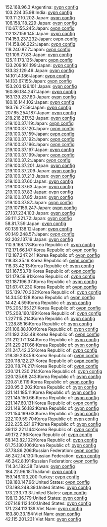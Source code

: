 152.168.96.3:Argentina: [ovpn config](vpn/152_168_96_3.ovpn)  
103.224.35.98:India: [ovpn config](vpn/103_224_35_98.ovpn)  
103.11.210.202:Japan: [ovpn config](vpn/103_11_210_202.ovpn)  
106.158.118.229:Japan: [ovpn config](vpn/106_158_118_229.ovpn)  
110.67.155.245:Japan: [ovpn config](vpn/110_67_155_245.ovpn)  
112.137.159.145:Japan: [ovpn config](vpn/112_137_159_145.ovpn)  
114.153.237.232:Japan: [ovpn config](vpn/114_153_237_232.ovpn)  
114.158.86.222:Japan: [ovpn config](vpn/114_158_86_222.ovpn)  
118.240.87.7:Japan: [ovpn config](vpn/118_240_87_7.ovpn)  
121.109.77.83:Japan: [ovpn config](vpn/121_109_77_83.ovpn)  
125.11.173.135:Japan: [ovpn config](vpn/125_11_173_135.ovpn)  
133.209.161.199:Japan: [ovpn config](vpn/133_209_161_199.ovpn)  
133.32.129.46:Japan: [ovpn config](vpn/133_32_129_46.ovpn)  
14.101.4.186:Japan: [ovpn config](vpn/14_101_4_186.ovpn)  
14.133.67.155:Japan: [ovpn config](vpn/14_133_67_155.ovpn)  
153.203.126.101:Japan: [ovpn config](vpn/153_203_126_101.ovpn)  
160.86.184.247:Japan: [ovpn config](vpn/160_86_184_247.ovpn)  
163.139.237.80:Japan: [ovpn config](vpn/163_139_237_80.ovpn)  
180.16.144.102:Japan: [ovpn config](vpn/180_16_144_102.ovpn)  
183.76.27.59:Japan: [ovpn config](vpn/183_76_27_59.ovpn)  
207.65.254.187:Japan: [ovpn config](vpn/207_65_254_187.ovpn)  
218.216.217.52:Japan: [ovpn config](vpn/218_216_217_52.ovpn)  
219.100.37.119:Japan: [ovpn config](vpn/219_100_37_119.ovpn)  
219.100.37.120:Japan: [ovpn config](vpn/219_100_37_120.ovpn)  
219.100.37.159:Japan: [ovpn config](vpn/219_100_37_159.ovpn)  
219.100.37.192:Japan: [ovpn config](vpn/219_100_37_192.ovpn)  
219.100.37.196:Japan: [ovpn config](vpn/219_100_37_196.ovpn)  
219.100.37.197:Japan: [ovpn config](vpn/219_100_37_197.ovpn)  
219.100.37.199:Japan: [ovpn config](vpn/219_100_37_199.ovpn)  
219.100.37.2:Japan: [ovpn config](vpn/219_100_37_2.ovpn)  
219.100.37.201:Japan: [ovpn config](vpn/219_100_37_201.ovpn)  
219.100.37.209:Japan: [ovpn config](vpn/219_100_37_209.ovpn)  
219.100.37.213:Japan: [ovpn config](vpn/219_100_37_213.ovpn)  
219.100.37.60:Japan: [ovpn config](vpn/219_100_37_60.ovpn)  
219.100.37.63:Japan: [ovpn config](vpn/219_100_37_63.ovpn)  
219.100.37.83:Japan: [ovpn config](vpn/219_100_37_83.ovpn)  
219.100.37.85:Japan: [ovpn config](vpn/219_100_37_85.ovpn)  
219.100.37.87:Japan: [ovpn config](vpn/219_100_37_87.ovpn)  
219.107.159.247:Japan: [ovpn config](vpn/219_107_159_247.ovpn)  
27.137.234.103:Japan: [ovpn config](vpn/27_137_234_103.ovpn)  
39.111.221.72:Japan: [ovpn config](vpn/39_111_221_72.ovpn)  
58.81.7.59:Japan: [ovpn config](vpn/58_81_7_59.ovpn)  
60.139.138.12:Japan: [ovpn config](vpn/60_139_138_12.ovpn)  
90.149.248.57:Japan: [ovpn config](vpn/90_149_248_57.ovpn)  
92.202.137.19:Japan: [ovpn config](vpn/92_202_137_19.ovpn)  
110.9.168.178:Korea Republic of: [ovpn config](vpn/110_9_168_178.ovpn)  
112.171.66.147:Korea Republic of: [ovpn config](vpn/112_171_66_147.ovpn)  
112.187.247.241:Korea Republic of: [ovpn config](vpn/112_187_247_241.ovpn)  
118.33.35.16:Korea Republic of: [ovpn config](vpn/118_33_35_16.ovpn)  
118.33.42.13:Korea Republic of: [ovpn config](vpn/118_33_42_13.ovpn)  
121.167.53.78:Korea Republic of: [ovpn config](vpn/121_167_53_78.ovpn)  
121.179.59.91:Korea Republic of: [ovpn config](vpn/121_179_59_91.ovpn)  
121.187.196.37:Korea Republic of: [ovpn config](vpn/121_187_196_37.ovpn)  
121.67.47.230:Korea Republic of: [ovpn config](vpn/121_67_47_230.ovpn)  
125.139.170.202:Korea Republic of: [ovpn config](vpn/125_139_170_202.ovpn)  
14.34.50.128:Korea Republic of: [ovpn config](vpn/14_34_50_128.ovpn)  
14.42.4.59:Korea Republic of: [ovpn config](vpn/14_42_4_59.ovpn)  
175.205.165.127:Korea Republic of: [ovpn config](vpn/175_205_165_127.ovpn)  
175.208.160.169:Korea Republic of: [ovpn config](vpn/175_208_160_169.ovpn)  
1.227.115.214:Korea Republic of: [ovpn config](vpn/1_227_115_214.ovpn)  
1.228.85.16:Korea Republic of: [ovpn config](vpn/1_228_85_16.ovpn)  
211.106.88.100:Korea Republic of: [ovpn config](vpn/211_106_88_100.ovpn)  
211.192.233.48:Korea Republic of: [ovpn config](vpn/211_192_233_48.ovpn)  
211.212.171.184:Korea Republic of: [ovpn config](vpn/211_212_171_184.ovpn)  
211.229.217.66:Korea Republic of: [ovpn config](vpn/211_229_217_66.ovpn)  
211.247.42.35:Korea Republic of: [ovpn config](vpn/211_247_42_35.ovpn)  
218.39.233.59:Korea Republic of: [ovpn config](vpn/218_39_233_59.ovpn)  
220.118.122.27:Korea Republic of: [ovpn config](vpn/220_118_122_27.ovpn)  
220.118.74.217:Korea Republic of: [ovpn config](vpn/220_118_74_217.ovpn)  
220.121.230.214:Korea Republic of: [ovpn config](vpn/220_121_230_214.ovpn)  
220.125.68.243:Korea Republic of: [ovpn config](vpn/220_125_68_243.ovpn)  
220.81.6.119:Korea Republic of: [ovpn config](vpn/220_81_6_119.ovpn)  
220.95.2.202:Korea Republic of: [ovpn config](vpn/220_95_2_202.ovpn)  
221.141.185.11:Korea Republic of: [ovpn config](vpn/221_141_185_11.ovpn)  
221.145.150.66:Korea Republic of: [ovpn config](vpn/221_145_150_66.ovpn)  
221.147.60.131:Korea Republic of: [ovpn config](vpn/221_147_60_131.ovpn)  
221.149.56.182:Korea Republic of: [ovpn config](vpn/221_149_56_182.ovpn)  
221.154.199.63:Korea Republic of: [ovpn config](vpn/221_154_199_63.ovpn)  
222.109.59.70:Korea Republic of: [ovpn config](vpn/222_109_59_70.ovpn)  
222.235.221.97:Korea Republic of: [ovpn config](vpn/222_235_221_97.ovpn)  
39.112.221.144:Korea Republic of: [ovpn config](vpn/39_112_221_144.ovpn)  
49.172.7.96:Korea Republic of: [ovpn config](vpn/49_172_7_96.ovpn)  
58.143.82.102:Korea Republic of: [ovpn config](vpn/58_143_82_102.ovpn)  
61.75.130.106:Korea Republic of: [ovpn config](vpn/61_75_130_106.ovpn)  
37.78.86.206:Russian Federation: [ovpn config](vpn/37_78_86_206.ovpn)  
46.242.14.130:Russian Federation: [ovpn config](vpn/46_242_14_130.ovpn)  
46.242.8.191:Russian Federation: [ovpn config](vpn/46_242_8_191.ovpn)  
114.34.182.38:Taiwan: [ovpn config](vpn/114_34_182_38.ovpn)  
184.22.96.18:Thailand: [ovpn config](vpn/184_22_96_18.ovpn)  
159.146.103.200:Turkey: [ovpn config](vpn/159_146_103_200.ovpn)  
139.180.147.96:United States: [ovpn config](vpn/139_180_147_96.ovpn)  
173.198.248.39:United States: [ovpn config](vpn/173_198_248_39.ovpn)  
173.233.73.3:United States: [ovpn config](vpn/173_233_73_3.ovpn)  
198.13.36.179:United States: [ovpn config](vpn/198_13_36_179.ovpn)  
207.148.112.140:United States: [ovpn config](vpn/207_148_112_140.ovpn)  
171.234.113.139:Viet Nam: [ovpn config](vpn/171_234_113_139.ovpn)  
183.80.33.154:Viet Nam: [ovpn config](vpn/183_80_33_154.ovpn)  
42.115.201.231:Viet Nam: [ovpn config](vpn/42_115_201_231.ovpn)  
